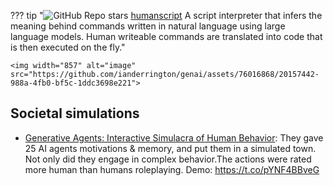 
??? tip "![GitHub Repo stars](https://badgen.net/github/stars/lukechilds/humanscript) [humanscript]([humanscript](https://github.com/lukechilds/humanscript)) A script interpreter that infers the meaning behind commands written in natural language using large language models. Human writeable commands are translated into code that is then executed on the fly."

    <img width="857" alt="image" src="https://github.com/ianderrington/genai/assets/76016868/20157442-988a-4fb0-bf5c-1ddc3698e221">

## Societal simulations

- [Generative Agents: Interactive Simulacra of Human Behavior](https://arxiv.org/pdf/2304.03442.pdf):
  They gave 25 AI agents motivations & memory, and put them in a simulated town. Not only did they engage in complex behavior.The actions were rated more human than humans roleplaying.
  Demo: https://t.co/pYNF4BBveG


